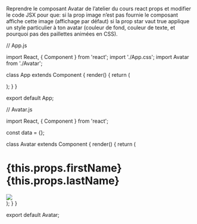 Reprendre le composant Avatar de l’atelier du cours react props et modifier le code JSX pour que:
si la prop image n’est pas fournie le composant affiche cette image (affichage par défaut)
si la prop star vaut true applique un style particulier à ton avatar (couleur de fond, couleur de texte, et pourquoi pas des paillettes animées en CSS).


// App.js


import React, { Component } from 'react';
import './App.css';
import Avatar from './Avatar';

class App extends Component {
  render() {
    return (
      <div>
        <Avatar
          firstName='Bart'
          lastName='Simpsons'
          image='https://i.skyrock.net/7605/73177605/pics/2883983638_1.png'
        />
        <Avatar
          firstName='Lisa'
          lastName='Simpsons'
          image='https://upload.wikimedia.org/wikipedia/en/thumb/e/ec/Lisa_Simpson.png/220px-Lisa_Simpson.png'
        />
        <Avatar
          firstName='Homer'
          lastName='Simpsons'
          image='https://vignette.wikia.nocookie.net/simpsons/images/3/33/Homer.png/revision/latest?cb=20110703093455&path-prefix=fr'
        />
      </div>
    );
  }
}

export default App;


// Avatar.js

import React, { Component } from 'react';

const data = {};

class Avatar extends Component {
  render() {
    return (
      <div>
        <h1>
          {this.props.firstName} {this.props.lastName}
        </h1>
        <img src={this.props.image} />
      </div>
    );
  }
}

export default Avatar;
